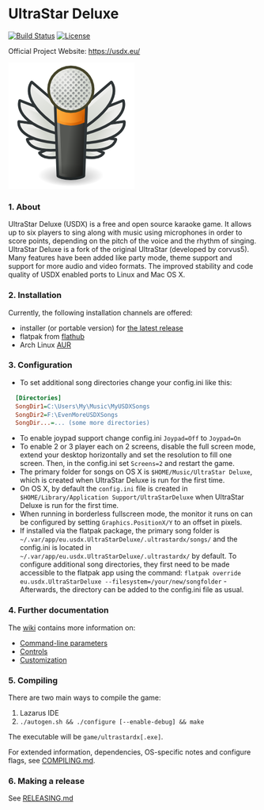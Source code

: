 # UltraStar Deluxe

[![Build Status](https://github.com/UltraStar-Deluxe/USDX/actions/workflows/main.yml/badge.svg)](https://github.com/UltraStar-Deluxe/USDX/actions/workflows/main.yml)
[![License](https://img.shields.io/badge/license-GPLv2-blue.svg)](LICENSE)

Official Project Website: https://usdx.eu/

![UltraStar Deluxe Logo](https://github.com/UltraStar-Deluxe/USDX/blob/master/icons/ultrastardx-icon_256.png)


### 1. About
UltraStar Deluxe (USDX) is a free and open source karaoke game. It allows up to six players to sing along with music using microphones in order to score points, depending on the pitch of the voice and the rhythm of singing.
UltraStar Deluxe is a fork of the original UltraStar (developed by corvus5).
Many features have been added like party mode, theme support and support for more audio and video formats.
The improved stability and code quality of USDX enabled ports to Linux and Mac OS X.

### 2. Installation
Currently, the following installation channels are offered:
- installer (or portable version) for [the latest release](https://github.com/UltraStar-Deluxe/USDX/releases/latest)
- flatpak from [flathub](https://flathub.org/apps/eu.usdx.UltraStarDeluxe)
- Arch Linux [AUR](https://aur.archlinux.org/packages/ultrastardx-git)

### 3. Configuration
- To set additional song directories change your config.ini like this:
```ini
  [Directories]
  SongDir1=C:\Users\My\Music\MyUSDXSongs
  SongDir2=F:\EvenMoreUSDXSongs
  SongDir...=... (some more directories)
```
- To enable joypad support change config.ini `Joypad=Off` to `Joypad=On`
- To enable 2 or 3 player each on 2 screens, disable the full screen mode, extend your desktop horizontally and set the resolution to fill one screen. Then, in the config.ini set `Screens=2` and restart the game.
- The primary folder for songs on OS X is `$HOME/Music/UltraStar Deluxe`, which is created when UltraStar Deluxe is run for the first time.
- On OS X, by default the `config.ini` file is created in `$HOME/Library/Application Support/UltraStarDeluxe` when UltraStar Deluxe is run for the first time.
- When running in borderless fullscreen mode, the monitor it runs on can be configured by setting `Graphics.PositionX/Y` to an offset in pixels.
- If installed via the flatpak package, the primary song folder is `~/.var/app/eu.usdx.UltraStarDeluxe/.ultrastardx/songs/` and the config.ini is located in `~/.var/app/eu.usdx.UltraStarDeluxe/.ultrastardx/` by default. To configure additional song directories, they first need to be made accessible to the flatpak app using the command: `flatpak override eu.usdx.UltraStarDeluxe --filesystem=/your/new/songfolder` - Afterwards, the directory can be added to the config.ini file as usual.

### 4. Further documentation
The [wiki](https://github.com/UltraStar-Deluxe/USDX/wiki) contains more information on:
* [Command-line parameters](https://github.com/UltraStar-Deluxe/USDX/wiki/Command-Line-Parameters)
* [Controls](https://github.com/UltraStar-Deluxe/USDX/wiki/Controls)
* [Customization](https://github.com/UltraStar-Deluxe/USDX/wiki/Customization)

### 5. Compiling
There are two main ways to compile the game:

1. Lazarus IDE
2. `./autogen.sh && ./configure [--enable-debug] && make`

The executable will be `game/ultrastardx[.exe]`.

For extended information, dependencies, OS-specific notes and configure flags, see [COMPILING.md](COMPILING.md).

### 6. Making a release
See [RELEASING.md](RELEASING.md)
